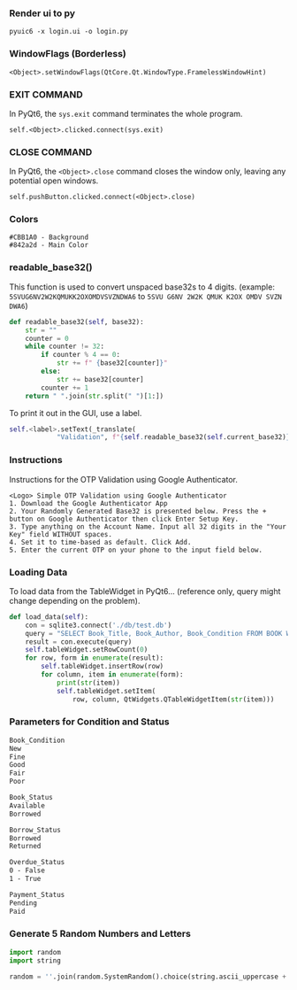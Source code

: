 ### Render ui to py
```
pyuic6 -x login.ui -o login.py
```
### WindowFlags (Borderless)
```
<Object>.setWindowFlags(QtCore.Qt.WindowType.FramelessWindowHint)
```
### EXIT COMMAND
In PyQt6, the `sys.exit` command terminates the whole program.
```
self.<Object>.clicked.connect(sys.exit)
```
### CLOSE COMMAND
In PyQt6, the `<Object>.close` command closes the window only, leaving any potential open windows.
```
self.pushButton.clicked.connect(<Object>.close)
```
### Colors
```
#CBB1A0 - Background
#842a2d - Main Color
```
### readable_base32()
This function is used to convert unspaced base32s to 4 digits. (example: `5SVUG6NV2W2KQMUKK2OXOMDVSVZNDWA6` to `5SVU G6NV 2W2K QMUK K2OX OMDV SVZN DWA6`)
```python
def readable_base32(self, base32):
    str = ""
    counter = 0
    while counter != 32:
        if counter % 4 == 0:
            str += f" {base32[counter]}"
        else:
            str += base32[counter]
        counter += 1
    return " ".join(str.split(" ")[1:])
```
To print it out in the GUI, use a label.
```py
self.<label>.setText(_translate(
            "Validation", f"{self.readable_base32(self.current_base32)}"))
```
### Instructions
Instructions for the OTP Validation using Google Authenticator.
```
<Logo> Simple OTP Validation using Google Authenticator
1. Download the Google Authenticator App
2. Your Randomly Generated Base32 is presented below. Press the + button on Google Authenticator then click Enter Setup Key.
3. Type anything on the Account Name. Input all 32 digits in the "Your Key" field WITHOUT spaces. 
4. Set it to time-based as default. Click Add.
5. Enter the current OTP on your phone to the input field below.
```
### Loading Data
To load data from the TableWidget in PyQt6... (reference only, query might change depending on the problem).
```py
def load_data(self):
    con = sqlite3.connect('./db/test.db')
    query = "SELECT Book_Title, Book_Author, Book_Condition FROM BOOK WHERE Book_Status = \"Available\";"
    result = con.execute(query)
    self.tableWidget.setRowCount(0)
    for row, form in enumerate(result):
        self.tableWidget.insertRow(row)
        for column, item in enumerate(form):
            print(str(item))
            self.tableWidget.setItem(
                row, column, QtWidgets.QTableWidgetItem(str(item)))
```
### Parameters for Condition and Status
```md
Book_Condition
New
Fine
Good
Fair
Poor

Book_Status
Available
Borrowed

Borrow_Status
Borrowed
Returned

Overdue_Status
0 - False
1 - True

Payment_Status
Pending
Paid
```
### Generate 5 Random Numbers and Letters
```py
import random
import string

random = ''.join(random.SystemRandom().choice(string.ascii_uppercase + string.digits) for _ in range(5))
```